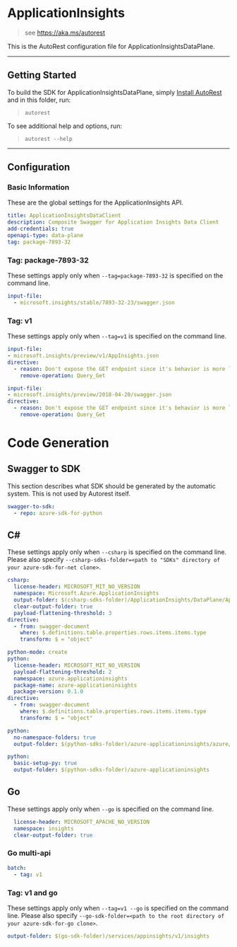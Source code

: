 # ApplicationInsights

> see https://aka.ms/autorest

This is the AutoRest configuration file for ApplicationInsightsDataPlane.

---

## Getting Started

To build the SDK for ApplicationInsightsDataPlane, simply [Install AutoRest](https://aka.ms/autorest/install) and in this folder, run:

> `autorest`

To see additional help and options, run:

> `autorest --help`

---

## Configuration

### Basic Information

These are the global settings for the ApplicationInsights API.

``` yaml
title: ApplicationInsightsDataClient
description: Composite Swagger for Application Insights Data Client
add-credentials: true
openapi-type: data-plane
tag: package-7893-32
```


### Tag: package-7893-32

These settings apply only when `--tag=package-7893-32` is specified on the command line.

```yaml $(tag) == 'package-7893-32'
input-file:
  - microsoft.insights/stable/7893-32-23/swagger.json
```
### Tag: v1

These settings apply only when `--tag=v1` is specified on the command line.

``` yaml $(tag) == 'v1'
input-file:
- microsoft.insights/preview/v1/AppInsights.json
directive:
  - reason: Don't expose the GET endpoint since it's behavior is more limited than POST
    remove-operation: Query_Get
```

``` yaml $(tag) == '20180420'
input-file:
- microsoft.insights/preview/2018-04-20/swagger.json
directive:
  - reason: Don't expose the GET endpoint since it's behavior is more limited than POST
    remove-operation: Query_Get
```

# Code Generation

## Swagger to SDK

This section describes what SDK should be generated by the automatic system.
This is not used by Autorest itself.

``` yaml $(swagger-to-sdk)
swagger-to-sdk:
  - repo: azure-sdk-for-python
```

## C#

These settings apply only when `--csharp` is specified on the command line.
Please also specify `--csharp-sdks-folder=<path to "SDKs" directory of your azure-sdk-for-net clone>`.

``` yaml $(csharp)
csharp:
  license-header: MICROSOFT_MIT_NO_VERSION
  namespace: Microsoft.Azure.ApplicationInsights
  output-folder: $(csharp-sdks-folder)/ApplicationInsights/DataPlane/ApplicationInsights/Generated
  clear-output-folder: true
  payload-flattening-threshold: 3
directive:
  - from: swagger-document
    where: $.definitions.table.properties.rows.items.items.type
    transform: $ = "object"
```

``` yaml $(python)
python-mode: create
python:
  license-header: MICROSOFT_MIT_NO_VERSION
  payload-flattening-threshold: 2
  namespace: azure.applicationinsights
  package-name: azure-applicationinsights
  package-version: 0.1.0
directive:
  - from: swagger-document
    where: $.definitions.table.properties.rows.items.items.type
    transform: $ = "object"
```

``` yaml $(python) && $(python-mode) == 'update'
python:
  no-namespace-folders: true
  output-folder: $(python-sdks-folder)/azure-applicationinsights/azure/applicationinsights
```

``` yaml $(python) && $(python-mode) == 'create'
python:
  basic-setup-py: true
  output-folder: $(python-sdks-folder)/azure-applicationinsights
```

## Go

These settings apply only when `--go` is specified on the command line.

``` yaml $(go)
  license-header: MICROSOFT_APACHE_NO_VERSION
  namespace: insights
  clear-output-folder: true
```

### Go multi-api

``` yaml $(go) && $(multiapi)
batch:
  - tag: v1
```

### Tag: v1 and go

These settings apply only when `--tag=v1 --go` is specified on the command line.
Please also specify `--go-sdk-folder=<path to the root directory of your azure-sdk-for-go clone>`.

``` yaml $(tag) == 'v1' && $(go)
output-folder: $(go-sdk-folder)/services/appinsights/v1/insights
```
